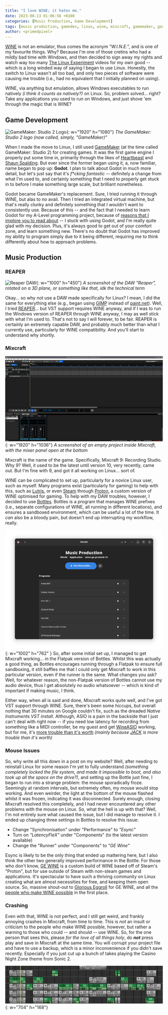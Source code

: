 ```yaml
---
title: "I love WINE; it hates me."
date: 2023-08-13 01:06:58 +0100
categories: [Music Production, Game Development]
tags: [music production, gamedev, linux, wine, mixcraft, gamemaker, godot]
author: <primedpixel>
---
```


[WINE](https://www.winehq.org/) is not an emulator, thus comes the acronym *"W.I.N.E."*, and is one of my favourite things. Why? Because I'm one of those cretins who had a mildly bad time with Windows, and then decided to sign away my rights and watch way too many [The Linux Experiment](https://www.youtube.com/c/TheLinuxExperiment) videos for my own good -- which is a long winded way of saying I began to use Linux. Honestly, the switch to Linux wasn't all too bad, and only two pieces of software were causing me trouble (i.e., had no equivalent that I initially planned on using).

WINE, via anything but emulation, allows Windows executables to run natively *(i think it counts as natively?)* on Linux. So, problem solved... right? Take any applications you used to run on Windows, and just shove 'em through the magic that is WINE?

## Game Development

![GameMaker: Studio 2 Logo](https://coal.gamemaker.io/sites/5d75794b3c84c70006700381/content_entry5f1ed2a9c4508d000782dcf3/5f5b8c56dbb16000072579be/files/gms2up.jpg?1678295770){: w="1920" h="1080"}
_The GameMaker: Studio 2 logo (now called, simply, "GameMaker)"_

When I made the move to Linux, I still used [GameMaker](https://gamemaker.io/) (at the time called GameMaker: Studio 2) for creating games. It was the first game engine I properly put some time in, primarily through the likes of [Heartbeast](https://www.youtube.com/@uheartbeast) and [Shaun Spalding](https://www.youtube.com/@ShaunJS). But ever since the former began using it, a, now familiar, name began to pop up: **Godot**. I plan to talk about Godot in much more detail, but let's just say that it's *f\*cking fantastic* -- definitely a change from what I'm used to, and certainly something that I need to properly get stuck in to before I make something large scale, but brilliant nonetheless.

Godot became GameMaker's replacement. Sure, I tried running it through WINE, but alas to no avail. Then I tried an integrated virtual machine, but that's really clunky and definitely something that I wouldn't want to consistently use. Because of this -- and the fact that I needed to learn Godot for my A-Level programming project, because of [reasons that I implore you to read about](https://www.reddit.com/r/gamemaker/comments/rydlkz/rantish_cant_use_gamemaker_for_my_alevel_computer/) -- I stuck with using Godot, and I'm really quite glad with my decision. Plus, it's always good to get out of your comfort zone, and learn something new. There's no doubt that Godot has improved my ability to program simply due to it being different, requiring me to think differently about how to approach problems.

## Music Production
### REAPER
![Reaper DAW](https://www.reaper.fm/v6img/ss_persp_v63.jpg){: w="1000" h="450"}
_A screenshot of the DAW "Reaper", rotated on a 3D plane, or something like that, idk the technical term_

Okay... so why not use a DAW made specifically for Linux? I mean, I did the same for everything else (e.g., began using [GIMP](https://www.gimp.org/) instead of [paint.net](https://getpaint.net/)). Well, I tried [REAPER](https://www.reaper.fm/)... but VST support requires WINE anyway, and if I was to run the Windows version of REAPER through WINE anyway, I may as well stick with what I'm used to. That's not to say I will forever, to be fair. REAPER is certainly an extremely capable DAW, and probably much better than what I currently use, particularly for WINE compatibility. And you'll start to understand why shortly.

### Mixcraft

![Mixcraft DAW](/images/i-love-wine-it-hates-me/mixcraft-screenshot.png){: w="1920" h="1036"}
_A screenshot of an empty project inside Mixcraft, with the mixer panel open at the bottom_

Mixcraft is the name of the game. Specifically, Mixcraft 9: Recording Studio. Why 9? Well, it used to be the latest until version 10, very recently, came out. But I'm fine with 9, and got it all working on Linux... sort of.

WINE can be complicated to set up, particularly for a novice Linux user, such as myself. Many programs exist (particularly for gaming) to help with this, such as [Lutris](https://lutris.net/), or even [Steam](https://store.steampowered.com/) through [Proton](https://github.com/ValveSoftware/Proton), a custom version of WINE optimised for gaming. To help with my DAW troubles, however, I decided to use [Bottles](https://usebottles.com/). Bottles is a program that manages WINE prefixes (i.e., separate configurations of WINE, all running in different locations), and ensures a sandboxed environment, which can be useful a lot of the time. It *can* also be a bloody pain, but doesn't end up interrupting my workflow, really.

![Music Production Bottle in Bottles](/images/i-love-wine-it-hates-me/music-production-bottle.png){: w="1002" h="762" } So, after some initial set up, I managed to get Mixcraft working... in the Flatpak version of Bottles. Whilst this was actually a good thing, as Bottles encourages running through a Flatpak to ensure full sandboxing, it still baffles me that I could only get Mixcraft to work in this particular version, even if the runner is the same. What changes you ask? Well, for whatever reason, the non-Flatpak version of Bottles cannot use my audio device, thus I get absolutely no audio whatsoever -- which is kind of important if making music, I think.

Either way, when all is said and done, Mixcraft works quite well, and I've got VST support through WINE. Sure, there's been some hiccups, but overall nothing that 30 minutes on Google couldn't fix, such as the dreaded *Native Instruments VST install*. Although, ASIO is a pain in the backside that I just can't deal with right now -- if you need low latency for recording from something like a MIDI controller, be my guest and get [WineASIO](https://github.com/wineasio/wineasio) working, but for me, it's [more trouble than it's worth](https://www.reddit.com/r/winehq/comments/wmyj90/cant_make_wineasiodll/) *(mainly because [JACK](https://jackaudio.org/) is more trouble than it's worth)*

### Mouse Issues

So, why write all this down in a post on my website? Well, after needing to reinstall Linux for some reason I'm yet to fully understand *(something completely locked the file system, and made it impossible to boot, and also took up all the space on the drive?)*, and setting up the Bottle just fine, I began to run into a strange problem: the mouse sporadically froze. Seemingly at random intervals, but extremely often, my mouse would stop working. And even weirder, the light at the bottom of the mouse flashed whilst it was frozen, indicating it was disconnected. Surely enough, closing Mixcraft resolved this completely, and I had never encountered any other problems with the mouse on Linux. So, what the hell is up with that? Well, I'm not entirely sure what caused the issue, but I did manage to resolve it. I ended up changing three settings in Bottles to resolve this issue:

- Change "Synchronisation" under "Performance" to *"Esync"*
- Turn on *"LatencyFleX"* under "Components" (to the latest version available)
- Change the "Runner" under "Components" to *"GE Wine"*

Esync is likely to be the only thing that ended up mattering here, but I also think the other two generally improved performance in the Bottle. For those who don't know, [GE WINE](https://github.com/GloriousEggroll/wine-ge-custom) is a custom build of WINE based off of Steam's "Proton", but for use outside of Steam with non-steam games and applications. It's spectacular to have such a thriving community on Linux creating what are almost necessities for free, and keeping them open source. So, massive shout-out to [Glorious Eggroll](https://github.com/GloriousEggroll) for GE WINE, and all the [people who make WINE possible](https://wiki.winehq.org/Who's_Who) in the first place.

### Crashing

Even with that, WINE is not perfect, and I still get weird, and frankly annoying crashes in Mixcraft, from time to time. This is *not* an insult or criticism to the people who make WINE possible, however, but rather a warning to those who could -- and should -- use WINE. So, for the one person that sees this, please *for the love of all things holy*, do ***not*** press play and save in Mixcraft at the same time. You will corrupt your project file and have to use a backup, which is a minor inconvenience if you didn't save recently. Especially if you just cut up a bunch of takes playing the Casino Night Zone theme from Sonic 2.

![Casino Night Zone takes inside Mixcraft DAW](/images/i-love-wine-it-hates-me/casino-night-zone-takes.png){: w="704" h="168"}
